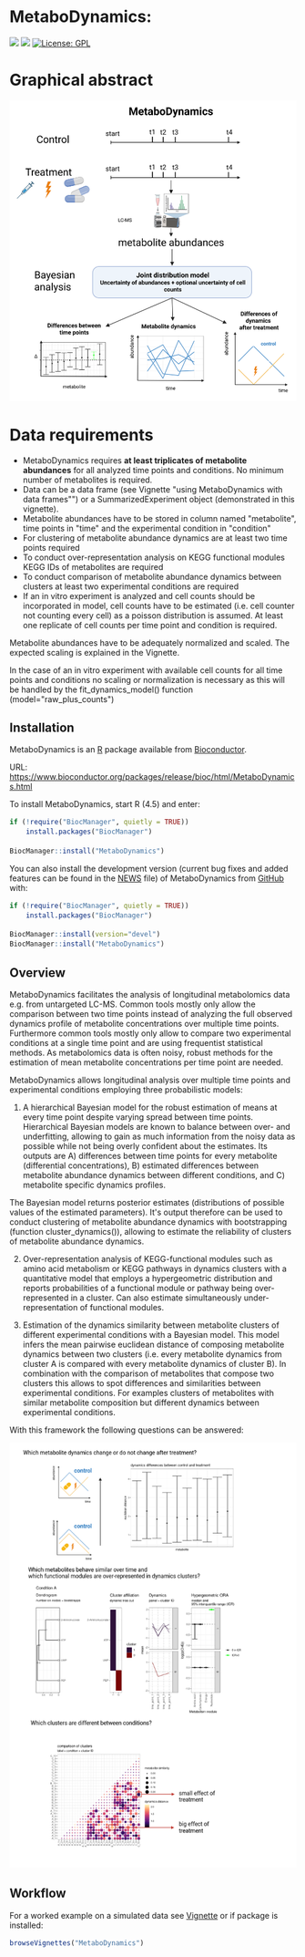 
# MetaboDynamics:
[![](https://img.shields.io/badge/lifecycle-stable-brightgreen.svg)](https://lifecycle.r-lib.org/articles/stages.html#stable)
[![](https://img.shields.io/badge/doi-10.18129/B9.bioc.MetaboDynamics%20-yellow.svg)](https://doi.org/10.18129/B9.bioc.MetaboDynamics )
[![License: GPL](https://img.shields.io/badge/license-GPL-blue.svg)](https://cran.r-project.org/web/licenses/GPL)

# Graphical abstract
![](man/figures/README-MetaboDynamics_graphical_abstract.png)

# Data requirements
- MetaboDynamics requires **at least triplicates of metabolite abundances** for all
analyzed time points and conditions. No minimum number of metabolites is required.
- Data can be a data frame (see Vignette "using MetaboDynamics with data frames"")
or a SummarizedExperiment object (demonstrated in this vignette).
- Metabolite abundances have to be stored in column named "metabolite", time points
in "time" and the experimental condition in "condition"
- For clustering of metabolite abundance dynamics are at least two time points required
- To conduct over-representation analysis on KEGG functional modules KEGG IDs of
metabolites are required
- To conduct comparison of metabolite abundance dynamics between clusters at least
two experimental conditions are required
- If an in vitro experiment is analyzed and cell counts should be incorporated in model, 
cell counts have to be estimated (i.e. cell counter not counting every cell) as a
poisson distribution is assumed. At least one replicate of cell counts per time
point and condition is required. 

Metabolite abundances have to be adequately normalized and scaled.
The expected scaling is explained in the Vignette.

In the case of an in vitro experiment with available cell counts for all time points
and conditions no scaling or normalization is necessary as this will be handled
by the fit_dynamics_model() function (model="raw_plus_counts")

## Installation

MetaboDynamics is an [R](https://cran.r-project.org/) package available
from [Bioconductor](https://www.bioconductor.org).

URL: https://www.bioconductor.org/packages/release/bioc/html/MetaboDynamics.html 

To install MetaboDynamics, start R (4.5) and enter:

``` r
if (!require("BiocManager", quietly = TRUE))
    install.packages("BiocManager")

BiocManager::install("MetaboDynamics")
```
You can also install the development version (current bug fixes and added features
can be found in the [NEWS](https://github.com/KatjaDanielzik/MetaboDynamics/blob/main/inst/NEWS.md) 
file) of MetaboDynamics from
[GitHub](https://github.com/) with:

``` r
if (!require("BiocManager", quietly = TRUE))
    install.packages("BiocManager")

BiocManager::install(version="devel")
BiocManager::install("MetaboDynamics")
```

## Overview
MetaboDynamics facilitates the analysis of longitudinal metabolomics
data e.g. from untargeted LC-MS. Common tools mostly only allow the comparison
between two time points instead of analyzing the full observed dynamics profile
of metabolite concentrations over multiple time points. Furthermore common tools
mostly only allow to compare two experimental conditions at a single time point
and are using frequentist statistical methods. As metabolomics data is often noisy,
robust methods for the estimation of mean metabolite concentrations per time point
are needed. 

MetaboDynamics allows longitudinal analysis over
multiple time points and experimental conditions employing three
probabilistic models:

1)  A hierarchical Bayesian model for the robust estimation of means at
    every time point despite varying spread between time points. Hierarchical
    Bayesian models are known to balance between over- and underfitting, allowing
    to gain as much information from the noisy data as possible while not being overly
    confident about the estimates. Its outputs are A) differences between time 
    points for every metabolite (differential concentrations), B) estimated
    differences between metabolite abundance dynamics between different conditions,
    and C) metabolite specific dynamics profiles.
    
The Bayesian model returns posterior estimates (distributions of possible
values of the estimated parameters). It's output therefore can be used to
conduct clustering of metabolite abundance dynamics with bootstrapping (function
cluster_dynamics()), allowing to estimate the reliability of clusters of metabolite
abundance dynamics. 

2)  Over-representation analysis of KEGG-functional modules such as amino acid
    metabolism or KEGG pathways in dynamics clusters with a quantitative model 
    that employs a hypergeometric distribution and reports probabilities of a 
    functional module or pathway being over-represented in a cluster. Can also 
    estimate simultaneously under-representation of functional modules.

3)  Estimation of the dynamics similarity between metabolite clusters of 
    different experimental conditions with a Bayesian model. This model infers 
    the mean pairwise euclidean distance of composing metabolite dynamics between 
    two clusters (i.e. every metabolite dynamics from cluster A is compared with 
    every metabolite dynamics of cluster B). In combination with the comparison of 
    metabolites that compose two clusters this allows to spot differences and 
    similarities between experimental conditions. For examples clusters of 
    metabolites with similar metabolite composition but different dynamics 
    between experimental conditions.
    
With this framework the following questions can be answered:
    
![](man/figures/README-MetaboDynamics_questions.png)


## Workflow

For a worked example on a simulated data see [Vignette](https://www.bioconductor.org/packages/devel/bioc/vignettes/MetaboDynamics/inst/doc/MetaboDynamics.html) or if package is installed:

``` r
browseVignettes("MetaboDynamics")
```